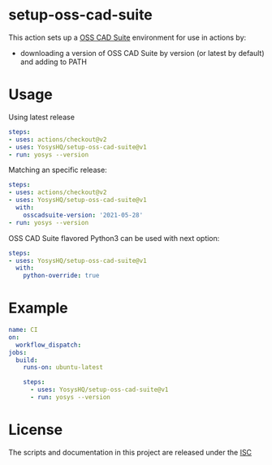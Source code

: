 # setup-oss-cad-suite

This action sets up a [OSS CAD Suite](https://github.com/YosysHQ/oss-cad-suite-build) environment for use in actions by:

- downloading a version of OSS CAD Suite by version (or latest by default) and adding to PATH

# Usage

Using latest release
```yaml
steps:
- uses: actions/checkout@v2
- uses: YosysHQ/setup-oss-cad-suite@v1
- run: yosys --version
```

Matching an specific release:
```yaml
steps:
- uses: actions/checkout@v2
- uses: YosysHQ/setup-oss-cad-suite@v1
  with:
    osscadsuite-version: '2021-05-28'
- run: yosys --version
```

OSS CAD Suite flavored Python3 can be used with next option:
```yaml
steps:
- uses: YosysHQ/setup-oss-cad-suite@v1
  with:
    python-override: true
```

# Example

```yaml
name: CI
on:
  workflow_dispatch:
jobs:
  build:
    runs-on: ubuntu-latest

    steps:
      - uses: YosysHQ/setup-oss-cad-suite@v1
      - run: yosys --version
```

# License

The scripts and documentation in this project are released under the [ISC](COPYING)
